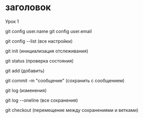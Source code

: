 # заголовок

Урок 1

git config user.name
git config user.email

git config --list (все настройки)

git init (инициализация отслеживания)

git status (проверка состояния)

git add (добавить)

git commit -m "сообщение" (сохранить с сообщением)

git log (изменения)

git log --oneline (все сохранения)

git checkout (перемещение между сохранениями и ветками)

